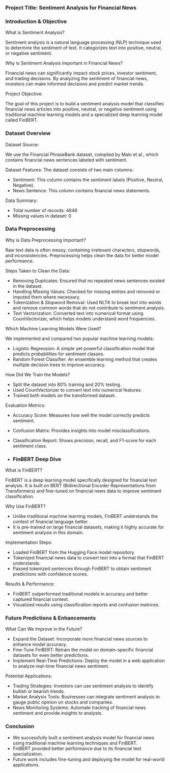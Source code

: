 ### Project Title: Sentiment Analysis for Financial News

### Introduction & Objective
What is Sentiment Analysis?

Sentiment analysis is a natural language processing (NLP) technique used to determine the sentiment of text. It categorizes text into positive, neutral, or negative sentiment.

Why is Sentiment Analysis Important in Financial News?

Financial news can significantly impact stock prices, investor sentiment, and trading decisions. By analyzing the sentiment of financial news, investors can make informed decisions and predict market trends.

Project Objective:

The goal of this project is to build a sentiment analysis model that classifies financial news articles into positive, neutral, or negative sentiment using traditional machine learning models and a specialized deep learning model called FinBERT.

### Dataset Overview
Dataset Source:

We use the Financial PhraseBank dataset, compiled by Malo et al., which contains financial news sentences labeled with sentiment.

Dataset Features:
The dataset consists of two main columns:
- Sentiment: This column contains the sentiment labels (Positive, Neutral, Negative).
- News Sentence: This column contains financial news statements.
  
Data Summary:
- Total number of records: 4846
- Missing values in dataset: 0

### Data Preprocessing
Why is Data Preprocessing Important?

Raw text data is often messy, containing irrelevant characters, stopwords, and inconsistencies. Preprocessing helps clean the data for better model performance.

Steps Taken to Clean the Data:
- Removing Duplicates: Ensured that no repeated news sentences existed in the dataset.
- Handling Missing Values: Checked for missing entries and removed or imputed them where necessary.
- Tokenization & Stopword Removal: Used NLTK to break text into words and remove common words that do not contribute to sentiment analysis.
- Text Vectorization: Converted text into numerical format using CountVectorizer, which helps models understand word frequencies.

Which Machine Learning Models Were Used?

We implemented and compared two popular machine learning models:
- Logistic Regression: A simple yet powerful classification model that predicts probabilities for sentiment classes.
- Random Forest Classifier: An ensemble learning method that creates multiple decision trees to improve accuracy.

How Did We Train the Models?
- Split the dataset into 80% training and 20% testing.
- Used CountVectorizer to convert text into numerical features.
- Trained both models on the transformed dataset.

Evaluation Metrics:
- Accuracy Score: Measures how well the model correctly predicts sentiment.
- Confusion Matrix: Provides insights into model misclassifications.
- Classification Report: Shows precision, recall, and F1-score for each sentiment class.

- ### FinBERT Deep Dive
What is FinBERT?

FinBERT is a deep learning model specifically designed for financial text analysis. It is built on BERT (Bidirectional Encoder Representations from Transformers) and fine-tuned on financial news data to improve sentiment classification.

Why Use FinBERT?
- Unlike traditional machine learning models, FinBERT understands the context of financial language better.
- It is pre-trained on large financial datasets, making it highly accurate for sentiment analysis in this domain.

Implementation Steps:
- Loaded FinBERT from the Hugging Face model repository.
- Tokenized financial news data to convert text into a format that FinBERT understands.
- Passed tokenized sentences through FinBERT to obtain sentiment predictions with confidence scores.

Results & Performance:
- FinBERT outperformed traditional models in accuracy and better captured financial context.
- Visualized results using classification reports and confusion matrices.

### Future Predictions & Enhancements
What Can We Improve in the Future?
- Expand the Dataset: Incorporate more financial news sources to enhance model accuracy.
- Fine-Tune FinBERT: Retrain the model on domain-specific financial datasets for even better predictions.
- Implement Real-Time Predictions: Deploy the model in a web application to analyze real-time financial news sentiment.

Potential Applications:
- Trading Strategies: Investors can use sentiment analysis to identify bullish or bearish trends.
- Market Analysis Tools: Businesses can integrate sentiment analysis to gauge public opinion on stocks and companies.
- News Monitoring Systems: Automate tracking of financial news sentiment and provide insights to analysts.

### Conclusion
- We successfully built a sentiment analysis model for financial news using traditional machine learning techniques and FinBERT.
- FinBERT provided better performance due to its financial text specialization.
- Future work includes fine-tuning and deploying the model for real-world applications.









